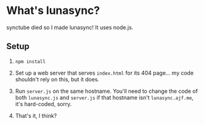 What's lunasync?
================

synctube died so I made lunasync! It uses node.js.

Setup
-----

1. `npm install`

2. Set up a web server that serves `index.html` for its 404 page... my code shouldn't rely on this, but it does.

3. Run `server.js` on the same hostname. You'll need to change the code of both `lunasync.js` and `server.js` if that hostname isn't `lunasync.ajf.me`, it's hard-coded, sorry.

4. That's it, I think?
